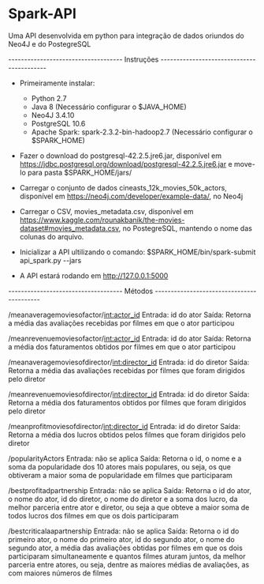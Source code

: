 # Spark-API
Uma API desenvolvida em python para integração de dados oriundos do Neo4J e do PostegreSQL

------------------------------------ Instruções ------------------------------------------

- Primeiramente instalar:
   - Python 2.7
   - Java 8 (Necessário configurar o $JAVA_HOME)
   - Neo4J 3.4.10
   - PostgreSQL 10.6
   - Apache Spark: spark-2.3.2-bin-hadoop2.7 (Necessário configurar o $SPARK_HOME)
   
- Fazer o download do postgresql-42.2.5.jre6.jar, disponível em https://jdbc.postgresql.org/download/postgresql-42.2.5.jre6.jar
e move-lo para pasta $SPARK_HOME/jars/
  
- Carregar o conjunto de dados cineasts_12k_movies_50k_actors, disponível em https://neo4j.com/developer/example-data/,
no Neo4j

- Carregar o CSV, movies_metadata.csv, disponível em https://www.kaggle.com/rounakbanik/the-movies-dataset#movies_metadata.csv, no PostegreSQL,
mantendo o nome das colunas do arquivo.   

- Inicializar a API ultilizando o comando: $SPARK_HOME/bin/spark-submit api_spark.py --jars

- A API estará rodando em http://127.0.0.1:5000

------------------------------------ Métodos ------------------------------------------

/meanaveragemoviesofactor/<int:actor_id>
  Entrada: id do ator 
  Saída: Retorna a média das avaliações recebidas por filmes em que o ator participou

/meanrevenuemoviesofactor/<int:actor_id>
  Entrada: id do ator 
  Saída: Retorna a média dos faturamentos obtidos por filmes em que o ator participou

/meanaveragemoviesofdirector/<int:director_id>
  Entrada: id do diretor 
  Saída: Retorna a média das avaliações recebidas por filmes que foram dirigidos pelo diretor

/meanrevenuemoviesofdirector/<int:director_id>
  Entrada: id do diretor 
  Saída: Retorna a média dos faturamentos obtidos por filmes que foram dirigidos pelo diretor

/meanprofitmoviesofdirector/<int:director_id>
  Entrada: id do diretor 
  Saída: Retorna a média dos lucros obtidos pelos filmes que foram dirigidos pelo diretor  
  
/popularityActors
  Entrada: não se aplica
  Saída:  Retorna o id, o nome e a soma da popularidade dos 10 atores mais populares, ou seja, os que obtiveram a maior soma de popularidade em filmes que participaram    

/bestprofitadpartnership
  Entrada: não se aplica
  Saída: Retorna o id do ator, o nome do ator, id do diretor, o nome do diretor e a soma dos lucro, da melhor parceria entre ator e diretor, ou seja a que obteve a maior soma de todos lucros dos filmes em que os dois participaram

/bestcriticalaapartnership
  Entrada: não se aplica
  Saída: Retorna o id do primeiro ator, o nome do primeiro ator, id do segundo ator, o nome do segundo ator, a média das avaliações obtidas por filmes em que os dois participaram simultaneamente e quantos filmes aturam juntos, da melhor parceria entre atores, ou seja, dentre as maiores médias de avaliações, as com maiores números de filmes
